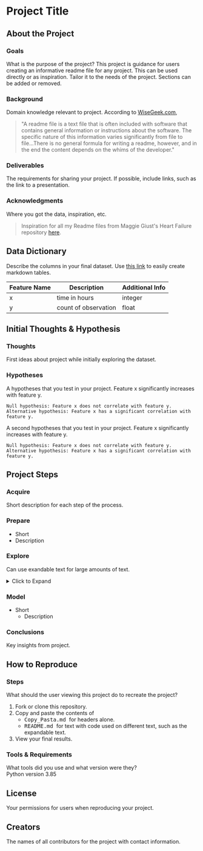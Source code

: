 # Project Title
## About the Project
### Goals
What is the purpose of the project? This project is guidance for users creating an informative readme file for any project. This can be used directly or as inspiration. Tailor it to the needs of the project. Sections can be added or removed.

### Background
Domain knowledge relevant to project. According to [WiseGeek.com](https://www.wisegeek.com/what-is-a-readme-file.htm),
> "A readme file is a text file that is often included with software that contains general information or instructions about the software. The specific nature of 
> this information varies significantly from file to file...There is no general formula for writing a readme, however, and in the end the content depends on 
> the whims of the developer."

### Deliverables
The requirements for sharing your project. If possible, include links, such as the link to a presentation.

### Acknowledgments
Where you got the data, inspiration, etc. 
> Inspiration for all my Readme files from Maggie Giust's Heart Failure repository [here](https://github.com/magsgiust/heart_failure).

## Data Dictionary
Describe the columns in your final dataset. Use [this link](https://www.tablesgenerator.com/markdown_tables) to easily create markdown tables.

| Feature Name | Description          | Additional Info |
|--------------|----------------------|-----------------|
| x            | time in hours        | integer         |
| y            | count of observation | float           |

## Initial Thoughts & Hypothesis
### Thoughts
First ideas about project while initially exploring the dataset.

### Hypotheses
A hypotheses that you test in your project. Feature x significantly increases with feature y.
```
Null hypothesis: Feature x does not correlate with feature y.
Alternative hypothesis: Feature x has a significant correlation with feature y.
```

A second hypotheses that you test in your project. Feature x significantly increases with feature y.
```
Null hypothesis: Feature x does not correlate with feature y.
Alternative hypothesis: Feature x has a significant correlation with feature y.
```

## Project Steps
### Acquire
Short description for each step of the process.
### Prepare
- Short
- Description
### Explore
Can use exandable text for large amounts of text.
<details>
  <summary> Click to Expand </summary>
  
  Text goes in here. Maybe an image.
  ### Headers Still Work
  If you add an empty line between the summary code and text.
</details>

### Model
- Short
  - Description
  
### Conclusions
Key insights from project.

## How to Reproduce
### Steps
What should the user viewing this project do to recreate the project?  
1. Fork or clone this repository.
2. Copy and paste the contents of 
    - <kbd> Copy_Pasta.md </kbd> for headers alone.
    - <kbd> README.md </kbd> for text with code used on different text, such as the expandable text.
3. View your final results.

### Tools & Requirements
What tools did you use and what version were they?  
Python version 3.85

## License
Your permissions for users when reproducing your project.

## Creators
The names of all contributors for the project with contact information.
